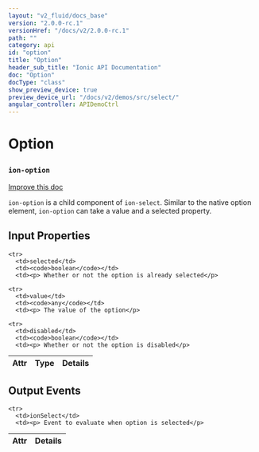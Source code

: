 ```yaml
---
layout: "v2_fluid/docs_base"
version: "2.0.0-rc.1"
versionHref: "/docs/v2/2.0.0-rc.1"
path: ""
category: api
id: "option"
title: "Option"
header_sub_title: "Ionic API Documentation"
doc: "Option"
docType: "class"
show_preview_device: true
preview_device_url: "/docs/v2/demos/src/select/"
angular_controller: APIDemoCtrl 
---
```










<h1 class="api-title">
<a class="anchor" name="option" href="#option"></a>

Option
<h3><code>ion-option</code></h3>






</h1>

<a class="improve-v2-docs" href="http://github.com/driftyco/ionic/edit/master//src/components/option/option.ts#L2">
Improve this doc
</a>






<p><code>ion-option</code> is a child component of <code>ion-select</code>. Similar to the native option element, <code>ion-option</code> can take a value and a selected property.</p>




<!-- @usage tag -->


<!-- @property tags -->



<!-- instance methods on the class -->
<!-- input methods on the class -->
<h2><a class="anchor" name="input-properties" href="#input-properties"></a>Input Properties</h2>
<table class="table param-table" style="margin:0;">
  <thead>
    <tr>
      <th>Attr</th>
      <th>Type</th>
      <th>Details</th>
    </tr>
  </thead>
  <tbody>
    
    <tr>
      <td>selected</td>
      <td><code>boolean</code></td>
      <td><p> Whether or not the option is already selected</p>
</td>
    </tr>
    
    <tr>
      <td>value</td>
      <td><code>any</code></td>
      <td><p> The value of the option</p>
</td>
    </tr>
    
    <tr>
      <td>disabled</td>
      <td><code>boolean</code></td>
      <td><p> Whether or not the option is disabled</p>
</td>
    </tr>
    
  </tbody>
</table>
<!-- output events on the class -->
<h2><a class="anchor" name="output-events" href="#output-events"></a>Output Events</h2>
<table class="table param-table" style="margin:0;">
  <thead>
    <tr>
      <th>Attr</th>
      <th>Details</th>
    </tr>
  </thead>
  <tbody>
    
    <tr>
      <td>ionSelect</td>
      <td><p> Event to evaluate when option is selected</p>
</td>
    </tr>
    
  </tbody>
</table>




<!-- related link --><!-- end content block -->


<!-- end body block -->

